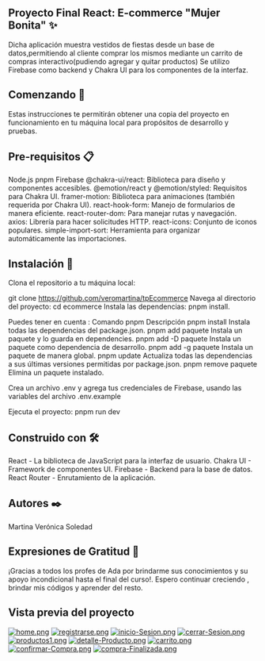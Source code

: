 Proyecto Final React: E-commerce "Mujer Bonita" ✨
------------------------------------------------------------
Dicha aplicación muestra vestidos de fiestas desde un base de datos,permitiendo al cliente comprar los mismos mediante un carrito de compras interactivo(pudiendo agregar y quitar productos) Se utilizo Firebase como backend y Chakra UI para los componentes de la interfaz.

Comenzando 🚀
-----------------------------------------------------------------------
Estas instrucciones te permitirán obtener una copia del proyecto en funcionamiento en tu máquina local para propósitos de desarrollo y pruebas.

Pre-requisitos 📋
---------------------------------------------------------------------------
Node.js
pnpm
Firebase
@chakra-ui/react: Biblioteca para diseño y componentes accesibles.
@emotion/react y @emotion/styled: Requisitos para Chakra UI.
framer-motion: Biblioteca para animaciones (también requerida por Chakra UI).
react-hook-form: Manejo de formularios de manera eficiente.
react-router-dom: Para manejar rutas y navegación.
axios: Librería para hacer solicitudes HTTP.
react-icons: Conjunto de iconos populares.
simple-import-sort: Herramienta para organizar automáticamente las importaciones.

Instalación 🔧
-----------------------------------------------------------------------
Clona el repositorio a tu máquina local:

git clone https://github.com/veromartina/tpEcommerce
Navega al directorio del proyecto: cd ecommerce
Instala las dependencias: pnpm install.

Puedes tener en cuenta : 
Comando pnpm	Descripción
pnpm install	Instala todas las dependencias del package.json.
pnpm add paquete	Instala un paquete y lo guarda en dependencies.
pnpm add -D paquete	Instala un paquete como dependencia de desarrollo.
pnpm add -g paquete	Instala un paquete de manera global.
pnpm update	Actualiza todas las dependencias a sus últimas versiones permitidas por package.json.
pnpm remove paquete	Elimina un paquete instalado.

Crea un archivo .env y agrega tus credenciales de Firebase, usando las variables del archivo .env.example

Ejecuta el proyecto: pnpm run dev

Construido con 🛠️
-----------------------------------------------------------------------------
React - La biblioteca de JavaScript para la interfaz de usuario.
Chakra UI - Framework de componentes UI.
Firebase - Backend para la base de datos.
React Router - Enrutamiento de la aplicación.

Autores ✒️
----------------------------------------------------------------------------
Martina Verónica Soledad

Expresiones de Gratitud 🎁
----------------------------------------------------------------------------
¡Gracias a todos los profes de Ada por brindarme sus conocimientos y su apoyo incondicional hasta el final del curso!. 
Espero continuar creciendo , brindar mis códigos y aprender del resto.

Vista previa del proyecto
----------------------------------------------------------------------------

[![home.png](https://i.postimg.cc/tgkQSj8g/home.png)](https://postimg.cc/bGZBrKyX)
[![registrarse.png](https://i.postimg.cc/15YhQZvP/registrarse.png)](https://postimg.cc/dLdS2gMS)
[![inicio-Sesion.png](https://i.postimg.cc/RFQx56Db/inicio-Sesion.png)](https://postimg.cc/XGJz9J3w)
[![cerrar-Sesion.png](https://i.postimg.cc/7P9rKz75/cerrar-Sesion.png)](https://postimg.cc/Z0WQRCwm)
[![productos1.png](https://i.postimg.cc/j5GbNhG6/productos1.png)](https://postimg.cc/zbS6YTD3)
[![detalle-Producto.png](https://i.postimg.cc/nrpZCYmJ/detalle-Producto.png)](https://postimg.cc/ZB7XQNj7)
[![carrito.png](https://i.postimg.cc/gkMd2hkC/carrito.png)](https://postimg.cc/hf7NCfms)
[![confirmar-Compra.png](https://i.postimg.cc/J75MSvw4/confirmar-Compra.png)](https://postimg.cc/BtbrKhQd)
[![compra-Finalizada.png](https://i.postimg.cc/4NXNdZv9/compra-Finalizada.png)](https://postimg.cc/14YZCkjm)
